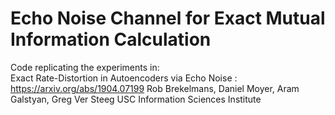 # Echo Noise Channel for Exact Mutual Information Calculation

Code replicating the experiments in:    
Exact Rate-Distortion in Autoencoders via Echo Noise : https://arxiv.org/abs/1904.07199
Rob Brekelmans, Daniel Moyer, Aram Galstyan, Greg Ver Steeg 
USC Information Sciences Institute 


